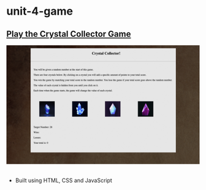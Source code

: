 # unit-4-game

<h2> <a href="https://ogilvie1231.github.io/unit-4-game/">Play the Crystal Collector Game</a></h2>
<!-- ![site image](./assets/images/3.png) -->
<img src="./assets/images/3.png" alt="site image" >&nbsp;

<ul>
    <li>Built using HTML, CSS and JavaScript</li>
</ul>
